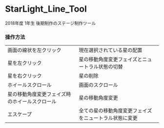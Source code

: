 # StarLight_Line_Tool
2018年度 1年生 後期制作のステージ制作ツール
### 操作方法
|||
|---|---|
|画面の線状を左クリック|現在選択されている星の配置|
|星を左クリック|星の移動角度変更フェイズとニュートラル状態の切替|
|星を右クリック|星の削除|
|ホイールスクロール|画面のスクロール|
|星の移動角度変更フェイズ時のホイールスクロール|星の移動角度変更|
|エスケープ|全ての星の移動角度変更フェイズをニュートラル状態に変更|
